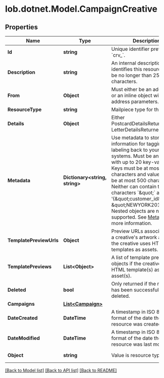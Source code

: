 # lob.dotnet.Model.CampaignCreative

## Properties

Name | Type | Description | Notes
------------ | ------------- | ------------- | -------------
**Id** | **string** | Unique identifier prefixed with &#x60;crv_&#x60;. | [optional] 
**Description** | **string** | An internal description that identifies this resource. Must be no longer than 255 characters.  | [optional] 
**From** | **Object** | Must either be an address ID or an inline object with correct address parameters. | [optional] 
**ResourceType** | **string** | Mailpiece type for the creative | [optional] 
**Details** | **Object** | Either PostcardDetailsReturned or LetterDetailsReturned | [optional] 
**Metadata** | **Dictionary&lt;string, string&gt;** | Use metadata to store custom information for tagging and labeling back to your internal systems. Must be an object with up to 20 key-value pairs. Keys must be at most 40 characters and values must be at most 500 characters. Neither can contain the characters &#x60;\&quot;&#x60; and &#x60;\\&#x60;. i.e. &#39;{\&quot;customer_id\&quot; : \&quot;NEWYORK2015\&quot;}&#39; Nested objects are not supported.  See [Metadata](#section/Metadata) for more information. | [optional] 
**TemplatePreviewUrls** | **Object** | Preview URLs associated with a creative&#39;s artwork asset(s) if the creative uses HTML templates as assets. | [optional] 
**TemplatePreviews** | **List&lt;Object&gt;** | A list of template preview objects if the creative uses HTML template(s) as artwork asset(s). | [optional] 
**Deleted** | **bool** | Only returned if the resource has been successfully deleted. | [optional] 
**Campaigns** | [**List&lt;Campaign&gt;**](Campaign.md) |  | [optional] 
**DateCreated** | **DateTime** | A timestamp in ISO 8601 format of the date the resource was created. | [optional] 
**DateModified** | **DateTime** | A timestamp in ISO 8601 format of the date the resource was last modified. | [optional] 
**Object** | **string** | Value is resource type. | [optional] [default to ObjectEnum.Creative]

[[Back to Model list]](../README.md#documentation-for-models) [[Back to API list]](../README.md#documentation-for-api-endpoints) [[Back to README]](../README.md)

